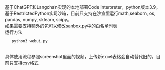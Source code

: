 基于ChatGPT和Langchain实现的本地部署Code Interpreter，python版本3.9。<br />
基于RestrictedPython实现沙箱，目前只支持在沙盒里运行math,seaborn, os, pandas, numpy, sklearn, scipy。<br />
如果需要支持额外的包可以修改sanbox.py中的白名单列表<br />
运行方法<br />
```bash
   python3 webui.py
   ```
<br />
具体使用流程参照screenshot里面的视频，上传新excel表格会自动替代旧的，目前只支持csv格式
